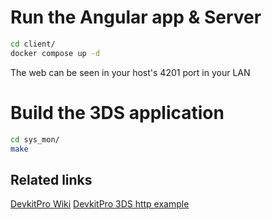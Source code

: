 # Run the Angular app & Server
```bash
cd client/
docker compose up -d
```
The web can be seen in your host's 4201 port in your LAN

# Build the 3DS application
```bash
cd sys_mon/
make
```
## Related links
[DevkitPro Wiki](https://devkitpro.org/wiki/Getting_Started)
[DevkitPro 3DS http example](https://github.com/devkitPro/3ds-examples/blob/master/network/http/source/main.c)

